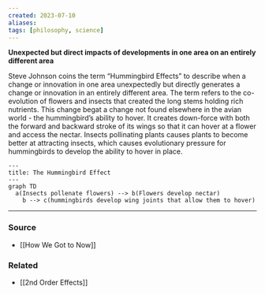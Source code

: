 ```yaml
---
created: 2023-07-10
aliases: 
tags: [philosophy, science]
---
```

**Unexpected but direct impacts of developments in one area on an entirely different area**

Steve Johnson coins the term “Hummingbird Effects” to describe when a change or innovation in one area unexpectedly but directly generates a change or innovation in an entirely different area. The term refers to the co-evolution of flowers and insects that created the long stems holding rich nutrients. This change begat a change not found elsewhere in the avian world - the hummingbird’s ability to hover. It creates down-force with both the forward and backward stroke of its wings so that it can hover at a flower and access the nectar. Insects pollinating plants causes plants to become better at attracting insects, which causes evolutionary pressure for hummingbirds to develop the ability to hover in place.

```mermaid
---
title: The Hummingbird Effect
---
graph TD
  a(Insects pollenate flowers) --> b(Flowers develop nectar)
	b --> c(hummingbirds develop wing joints that allow them to hover)
```

****
### Source
- [[How We Got to Now]]

### Related
- [[2nd Order Effects]]

